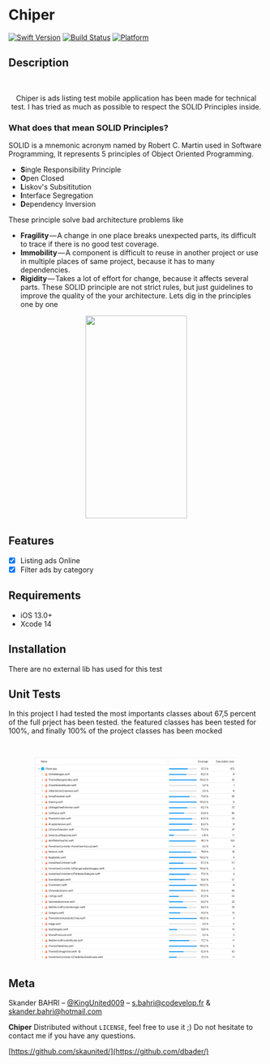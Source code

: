 # Chiper

[![Swift Version][swift-image]][swift-url]
[![Build Status][travis-image]][travis-url]
[![Platform](https://img.shields.io/cocoapods/p/LFAlertController.svg?style=flat)](http://cocoapods.org/pods/LFAlertController)

## Description
<br />
<p align="center">
  <p align="center">
  Chiper is ads listing test mobile application has been made for technical test. I has tried as much as possible to respect the <string>SOLID Principles</string> inside.
  </p>
</p>

### What does that mean SOLID Principles?
SOLID is a mnemonic acronym named by Robert C. Martin used in Software Programming, It represents 5 principles of Object Oriented Programming.
- **S**ingle Responsibility Principle 
- **O**pen Closed
- **L**iskov's Subsititution
- **I**nterface Segregation
- **D**ependency Inversion 

These principle solve bad architecture problems like 
- **Fragility** — A change in one place breaks unexpected parts, its difficult to trace if there is no good test coverage.
- **Immobility** — A component is difficult to reuse in another project or use in multiple places of same project, because it has to many dependencies.
- **Rigidity** — Takes a lot of effort for change, because it affects several parts. 
These SOLID principle are not strict rules, but just guidelines to improve the quality of the your architecture.
Lets dig in the principles one by one

<p align="center">
<img src= "https://github.com/skaunited/Chiper/blob/master/Chiper/Demo/ezgif.com-gif-maker.gif" width="200" height="400" >
</p>

## Features

- [x] Listing ads Online
- [x] Filter ads by category

## Requirements

- iOS 13.0+
- Xcode 14

## Installation
<p>There are no external lib has used for this test</p>

## Unit Tests
<p>In this project I had tested the most importants classes about 67,5 percent of the full prject has been tested. the featured classes has been tested for 100%, and finally 100% of the project classes has been mocked </p>
<br>
<p align="center">
<img src= "https://github.com/skaunited/Chiper/blob/master/Chiper/Demo/unitTests.png" width="400" height="400" >
</p>

## Meta

Skander BAHRI – [@KingUnited009](https://twitter.com/KingUnited009) – s.bahri@codevelop.fr & skander.bahri@hotmail.com

**Chiper** Distributed without ``LICENSE``, feel free to use it ;) Do not hesitate to contact me if you have any questions.  

[https://github.com/skaunited/](https://github.com/dbader/)

[swift-image]:https://img.shields.io/badge/swift-5.7-orange.svg
[swift-url]: https://swift.org/
[travis-image]: https://img.shields.io/travis/dbader/node-datadog-metrics/master.svg?style=flat-square
[travis-url]: https://travis-ci.org/dbader/node-datadog-metrics
